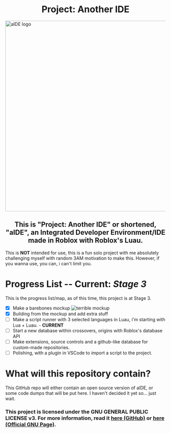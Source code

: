 
<h1 align="center"> Project: Another IDE </h1>
<img src="https://github.com/LightofGolden/Project-Another-IDE/assets/143787844/39490daf-4c2d-46d9-81c4-a57ce543e7a0" title="aIDE logo" alt="aIDE logo" style="width:800px;height:600px;" align="center">

<h2 align="center"> This is "Project: Another IDE" or shortened, "aIDE", an Integrated Developer Environment/IDE made in Roblox with Roblox's Luau. </h2>

This is **NOT** intended for use, this is a fun solo project with me absolutely challenging myself with random 3AM motivation to make this. However, if you wanna use, you can, i can't limit you.



# Progress List -- Current: *Stage 3*
This is the progress list/map, as of this time, this project is at Stage 3.

- [x] Make a barebones mockup
  ![terrible mockup](https://github.com/LightofGolden/Project-Another-IDE/assets/143787844/a9fae3b3-0e32-4964-b93b-d47af921af69)
- [x] Building from the mockup and add extra stuff
- [ ] Make a script runner with 3 selected languages in Luau, i'm starting with Lua + Luau. - **CURRENT**
- [ ] Start a new database within crossovers, origins with Roblox's database API
- [ ] Make extensions, source controls and a github-like database for custom-made repositories.
- [ ] Polishing, with a plugin in VSCode to import a script to the project.

# What will this repository contain?
This GitHub repo will either contain an open source version of aIDE, or some code dumps that will be put here. I haven't decided it yet so... just wait.

### This project is licensed under the GNU GENERAL PUBLIC LICENSE v3. For more information, read it [here (GitHub)](https://github.com/LightofGolden/Project-Another-IDE?tab=GPL-3.0-1-ov-file) or [here (Official GNU Page)](https://www.gnu.org/licenses/gpl-3.0.html).
